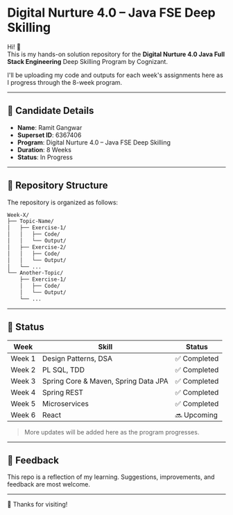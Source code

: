 # Digital Nurture 4.0 – Java FSE Deep Skilling

Hi! 👋  
This is my hands-on solution repository for the **Digital Nurture 4.0 Java Full Stack Engineering** Deep Skilling Program by Cognizant.

I'll be uploading my code and outputs for each week's assignments here as I progress through the 8-week program.

---

## 👤 Candidate Details

- **Name**:  Ramit Gangwar
- **Superset ID**: 6367406  
- **Program**: Digital Nurture 4.0 – Java FSE Deep Skilling  
- **Duration**: 8 Weeks  
- **Status**: In Progress  

---

## 📁 Repository Structure

The repository is organized as follows:
```css
Week-X/
├── Topic-Name/
│   ├── Exercise-1/
│   │   ├── Code/
│   │   └── Output/
│   ├── Exercise-2/
│   │   ├── Code/
│   │   └── Output/
│   └── ...
└── Another-Topic/
    ├── Exercise-1/
    │   ├── Code/
    │   └── Output/
    └── ...
```

---

## 📝 Status

| Week  | Skill           | Status      |
|-------|------------------|-------------|
| Week 1 | Design Patterns, DSA | ✅ Completed |
| Week 2 | PL SQL, TDD  | ✅ Completed     |
| Week 3 | Spring Core & Maven, Spring Data JPA | ✅ Completed |
| Week 4 | Spring REST | ✅ Completed |
| Week 5 | Microservices | ✅ Completed |
| Week 6 | React | 🔜 Upcoming |
> More updates will be added here as the program progresses.

---

## 🤝 Feedback

This repo is a reflection of my learning. Suggestions, improvements, and feedback are most welcome.

---

💓 Thanks for visiting!
